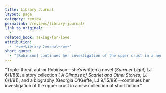```yaml
---
title: Library Journal
layout: page
category: review
permalink: /reviews/library-journal/
link_to_original:
  - 
related_book: asking-for-love
attribution:
  - '<em>Library Journal</em>'
short_quote:
  - "[Robinson] continues her investigation of the upper crust in a new collection of short fiction."
---
```

 "Triple-threat author Robinson—she’s written a novel (<em>Summer Light</em>, LJ 6/1/88), a story collection ( <em>A Glimpse of Scarlet and Other Stories</em>, LJ 6/1/91), and a biography (Georgia O’Keeffe, LJ 9/15/89)—continues her investigation of the upper crust in a new collection of short fiction."

